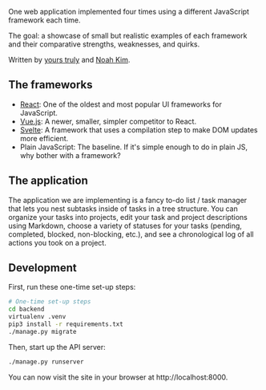 One web application implemented four times using a different JavaScript framework each time.

The goal: a showcase of small but realistic examples of each framework and their comparative strengths, weaknesses, and quirks.

Written by [yours truly](https://github.com/iafisher) and [Noah Kim](https://github.com/noahdkim).


## The frameworks
- [React](https://reactjs.org/): One of the oldest and most popular UI frameworks for JavaScript.
- [Vue.js](https://vuejs.org/): A newer, smaller, simpler competitor to React.
- [Svelte](https://svelte.dev/): A framework that uses a compilation step to make DOM updates more efficient.
- Plain JavaScript: The baseline. If it's simple enough to do in plain JS, why bother with a framework?


## The application
The application we are implementing is a fancy to-do list / task manager that lets you nest subtasks inside of tasks in a tree structure. You can organize your tasks into projects, edit your task and project descriptions using Markdown, choose a variety of statuses for your tasks (pending, completed, blocked, non-blocking, etc.), and see a chronological log of all actions you took on a project.


## Development
First, run these one-time set-up steps:

```bash
# One-time set-up steps
cd backend
virtualenv .venv
pip3 install -r requirements.txt
./manage.py migrate
```

Then, start up the API server:

```bash
./manage.py runserver
```

You can now visit the site in your browser at http://localhost:8000.
